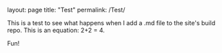 layout: page
title: "Test"
permalink: /Test/

This is a test to see what happens when I add a .md file to the site's build repo. This is an equation: 2+2 = 4.

Fun!



